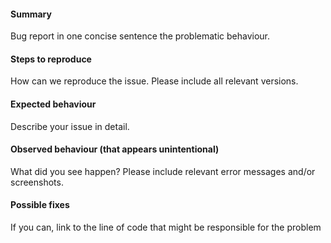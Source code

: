 #### Summary
Bug report in one concise sentence the problematic behaviour.


#### Steps to reproduce
How can we reproduce the issue. Please include all relevant versions.


#### Expected behaviour
Describe your issue in detail.


#### Observed behaviour (that appears unintentional)
What did you see happen? Please include relevant error messages and/or screenshots.


#### Possible fixes
If you can, link to the line of code that might be responsible for the problem

